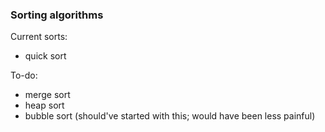 ### Sorting algorithms

Current sorts:
- quick sort

To-do:
- merge sort
- heap sort
- bubble sort (should've started with this; would have been less painful)
